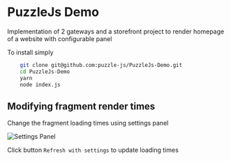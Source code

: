 # PuzzleJs Demo

Implementation of 2 gateways and a storefront project to render homepage of a website with configurable panel

To install simply

```bash
    git clone git@github.com:puzzle-js/PuzzleJs-Demo.git
    cd PuzzleJs-Demo
    yarn
    node index.js
```


## Modifying fragment render times

Change the fragment loading times using settings panel

![Settings Panel](http://i67.tinypic.com/21mr9yt.jpg)

Click button `Refresh with settings` to update loading times
